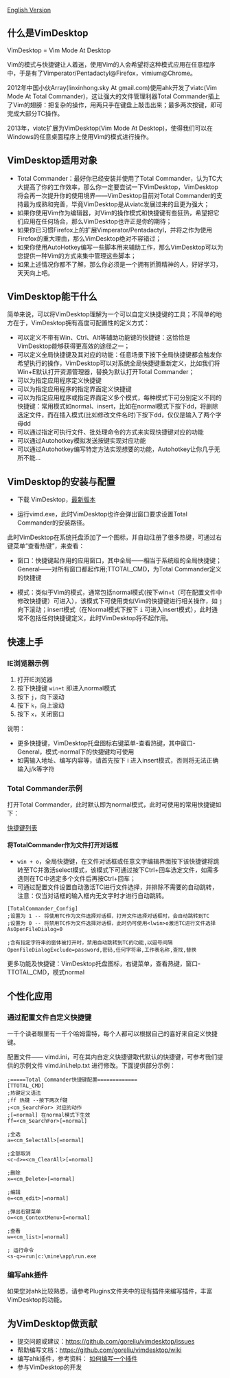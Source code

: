 [English Version](https://github.com/goreliu/vimdesktop/wiki/VimDesktop-Introduction-[English-Version])

## 什么是VimDesktop

VimDesktop = Vim Mode At Desktop

Vim的模式与快捷键让人着迷，使用Vim的人会希望将这种模式应用在任意程序中，于是有了Vimperator/Pentadactyl@Firefox，vimium@Chrome。

2012年中国小伙Array(linxinhong.sky At gmail.com)使用ahk开发了viatc(Vim Mode At Total Commander)，这让强大的文件管理利器Total Commander插上了Vim的翅膀：把复杂的操作，用两只手在键盘上敲击出来；最多两次按键，即可完成大部分TC操作。

2013年，viatc扩展为VimDesktop(Vim Mode At Desktop)，使得我们可以在Windows的任意桌面程序上使用Vim的模式进行操作。

## VimDesktop适用对象

* Total Commander：最好你已经安装并使用了Total Commander，认为TC大大提高了你的工作效率，那么你一定要尝试一下VimDesktop，VimDesktop将会再一次提升你的使用境界——VimDesktop目前对Total Commander的支持最为成熟和完善，毕竟VimDesktop是从viatc发展过来的且更为强大；
* 如果你使用Vim作为编辑器，对Vim的操作模式和快捷键有些狂热，希望把它们应用在任何场合，那么VimDesktop也许正是你的期待；
* 如果你已习惯Firefox上的扩展Vimperator/Pentadactyl，并将之作为使用Firefox的重大理由，那么VimDesktop绝对不容错过；
* 如果你使用AutoHotkey编写一些脚本用来辅助工作，那么VimDesktop可以为您提供一种Vim的方式来集中管理这些脚本；
* 如果上述情况你都不了解，那么你必须是一个拥有折腾精神的人，好好学习，天天向上吧。

## VimDesktop能干什么

简单来说，可以将VimDesktop理解为一个可以自定义快捷键的工具；不简单的地方在于，VimDesktop拥有高度可配置性的定义方式：

* 可以定义不带有Win、Ctrl、Alt等辅助功能键的快捷键：这恰恰是VimDesktop能够获得更高效的途径之一；
* 可以定义全局快捷键及其对应的功能：任意场景下按下全局快捷键都会触发你希望执行的操作，VimDesktop可以对系统全局快捷键重新定义，比如我们将Win+E默认打开资源管理器，替换为默认打开Total Commander；
* 可以为指定应用程序定义快捷键
* 可以为指定应用程序的指定界面定义快捷键
* 可以为指定应用程序或指定界面定义多个模式，每种模式下可分别定义不同的快捷键：常用模式如normal、insert，比如在normal模式下按下dd，将删除选定文件，而在插入模式(比如修改文件名时)下按下dd，仅仅是输入了两个字母dd
* 可以通过指定可执行文件、批处理命令的方式来实现快捷键对应的功能
* 可以通过Autohotkey模拟发送按键实现对应功能
* 可以通过Autohotkey编写特定方法实现想要的功能，Autohotkey让你几乎无所不能...

## VimDesktop的安装与配置

* 下载 VimDesktop，[最新版本](https://github.com/goreliu/vimdesktop/releases)

* 运行vimd.exe，此时VimDesktop也许会弹出窗口要求设置Total Commander的安装路径。

此时VimDesktop在系统托盘添加了一个图标，并自动注册了很多热键，可通过右键菜单“查看热键”，来查看：

* 窗口：快捷键起作用的应用窗口，其中全局——相当于系统级的全局快捷键；General——对所有窗口都起作用;TTOTAL_CMD，为Total Commander定义的快捷键

* 模式：类似于Vim的模式，通常包括normal模式(按下win+t（可在配置文件中修改快捷键）可进入），该模式下可使用类似Vim的快捷键进行相关操作，如 `j` 向下滚动；insert模式（在Normal模式下按下 `i` 可进入insert模式），此时通常不包括任何快捷键定义，此时VimDesktop将不起作用。

## 快速上手

### IE浏览器示例

1. 打开IE浏览器
2. 按下快捷键 `win+t` 即进入normal模式
3. 按下 `j`，向下滚动
4. 按下 `k`，向上滚动
5. 按下 `x`，关闭窗口

说明：

* 更多快捷键，VimDesktop托盘图标右键菜单-查看热键，其中窗口-General，模式-normal下的快捷键均可使用
* 如需输入地址、编写内容等，请首先按下 i 进入insert模式，否则将无法正确输入j/k等字符

### Total Commander示例

打开Total Commander，此时默认即为normal模式，此时可使用的常用快捷键如下：

[快捷键列表](https://github.com/goreliu/vimdesktop/wiki/TC%E5%BF%AB%E6%8D%B7%E9%94%AE%E5%88%97%E8%A1%A8)

#### 将TotalCommander作为文件打开对话框
 * `win + o`，全局快捷键，在文件对话框或任意文字编辑界面按下该快捷键将跳转至TC并激活select模式，该模式下可通过按下Ctrl+回车选定文件，如需多选则在TC中选定多个文件后再按Ctrl+回车；
 * 可通过配置文件设置自动激活TC进行文件选择，并排除不需要的自动跳转，注意：仅当对话框的输入框内无文字时才进行自动跳转。

```
[TotalCommander_Config]
;设置为 1 -- 将使用TC作为文件选择对话框，打开文件选择对话框时，会自动跳转到TC
;设置为 0 -- 将禁用TC作为文件选择对话框，此时仍可使用<lwin>o激活TC进行文件选择
AsOpenFileDialog=0

;含有指定字符串的窗体被打开时，禁用自动跳转到TC的功能,以逗号间隔
OpenFileDialogExclude=password,密码,任何字符串,工作表名称,查找,替换
```

更多功能及快捷键：VimDesktop托盘图标，右键菜单，查看热键，窗口-TTOTAL_CMD，模式normal

## 个性化应用

### 通过配置文件自定义快捷键

一千个读者眼里有一千个哈姆雷特，每个人都可以根据自己的喜好来自定义快捷键。

配置文件—— vimd.ini，可在其内自定义快捷键取代默认的快捷键，可参考我们提供的示例文件 vimd.ini.help.txt 进行修改。下面提供部分示例：

```
;=====Total Commander快捷键配置=============
[TTOTAL_CMD]
;热键定义语法
;ff 热键 --按下两次f键
;<cm_SearchFor> 对应的动作
;[=normal] 在normal模式下生效
ff=<cm_SearchFor>[=normal]

;全选
a=<cm_SelectAll>[=normal]

;全部取消
<c-d>=<cm_ClearAll>[=normal]

;删除
x=<cm_Delete>[=normal]

;编辑
e=<cm_edit>[=normal]

;弹出右键菜单
o=<cm_ContextMenu>[=normal]

;查看
w=<cm_list>[=normal]

; 运行命令
<s-q>=run|c:\mine\app\run.exe
```

### 编写ahk插件

如果您对ahk比较熟悉，请参考Plugins文件夹中的现有插件来编写插件，丰富VimDesktop的功能。

## 为VimDesktop做贡献

* 提交问题或建议：https://github.com/goreliu/vimdesktop/issues
* 帮助编写文档：https://github.com/goreliu/vimdesktop/wiki
* 编写ahk插件，参考资料： [如何编写一个插件](https://github.com/goreliu/vimdesktop/wiki/%E5%A6%82%E4%BD%95%E5%86%99%E6%8F%92%E4%BB%B6)
* 参与VimDesktop的开发